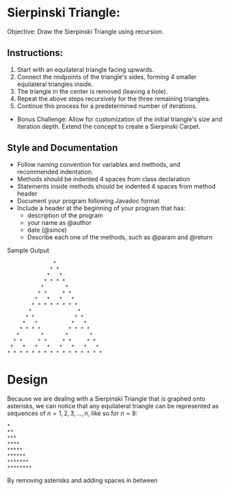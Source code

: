 # Sierpinski Triangle:
Objective: Draw the Sierpinski Triangle using recursion.
## Instructions:
1. Start with an equilateral triangle facing upwards.
2. Connect the midpoints of the triangle's sides, forming 4 smaller equilateral triangles inside.
3. The triangle in the center is removed (leaving a hole).
4. Repeat the above steps recursively for the three remaining triangles.
5. Continue this process for a predetermined number of iterations.
- Bonus Challenge: Allow for customization of the initial triangle's size and iteration depth. Extend the concept to create a Sierpinski Carpet.
## Style and Documentation
- Follow naming convention for variables and methods, and recommended indentation.
- Methods should be indented 4 spaces from class declaration
- Statements inside methods should be indented 4 spaces from method header
- Document your program following Javadoc format
- Include a header at the beginning of your program that has:
	- description of the program
	- your name as @author
	- date (@since)
	- Describe each one of the methods, such as @param and @return

Sample Output
```
               * 
              * * 
             *   * 
            * * * * 
           *       * 
          * *     * * 
         *   *   *   * 
        * * * * * * * * 
       *               * 
      * *             * * 
     *   *           *   * 
    * * * *         * * * * 
   *       *       *       * 
  * *     * *     * *     * * 
 *   *   *   *   *   *   *   * 
* * * * * * * * * * * * * * * *
```

# Design
Because we are dealing with a Sierpinski Triangle that is graphed onto asterisks, we can notice that any equilateral triangle can be represented as sequences of $n = {1,2,3,...,n}$, like so for $n = 8$:
```
*
**
***
****
*****
******
*******
********
```
By removing asterisks and adding spaces in between 
